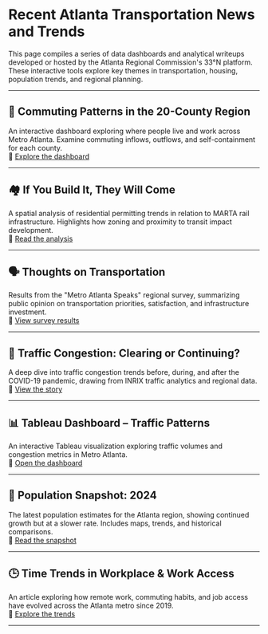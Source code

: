 # Recent Atlanta Transportation News and Trends

This page compiles a series of data dashboards and analytical writeups developed or hosted by the Atlanta Regional Commission's 33°N platform. These interactive tools explore key themes in transportation, housing, population trends, and regional planning.

---

## 🚗 Commuting Patterns in the 20-County Region  
An interactive dashboard exploring where people live and work across Metro Atlanta. Examine commuting inflows, outflows, and self-containment for each county.  
🔗 [Explore the dashboard](https://33n.atlantaregional.com/20-county-region-commuting-patterns-dashboard)

---

## 🏘️ If You Build It, They Will Come  
A spatial analysis of residential permitting trends in relation to MARTA rail infrastructure. Highlights how zoning and proximity to transit impact development.  
🔗 [Read the analysis](https://33n.atlantaregional.com/housing/if-you-build-it-they-will-come)

---

## 🗣️ Thoughts on Transportation  
Results from the "Metro Atlanta Speaks" regional survey, summarizing public opinion on transportation priorities, satisfaction, and infrastructure investment.  
🔗 [View survey results](https://33n.atlantaregional.com/metro-atlanta-speaks/thoughts-on-transportation)

---

## 🚦 Traffic Congestion: Clearing or Continuing?  
A deep dive into traffic congestion trends before, during, and after the COVID-19 pandemic, drawing from INRIX traffic analytics and regional data.  
🔗 [View the story](https://33n.atlantaregional.com/data-diversions/traffic-congestion-clearing-or-continuing)

---

## 📊 Tableau Dashboard – Traffic Patterns  
An interactive Tableau visualization exploring traffic volumes and congestion metrics in Metro Atlanta.  
🔗 [Open the dashboard](https://public.tableau.com/app/profile/bill.huang5002/viz/shared/GJCRM74DR)

---

## 👥 Population Snapshot: 2024  
The latest population estimates for the Atlanta region, showing continued growth but at a slower rate. Includes maps, trends, and historical comparisons.  
🔗 [Read the snapshot](https://33n.atlantaregional.com/population/regional-snapshot-2024-population-estimates-slowing-but-growing)

---

## 🕒 Time Trends in Workplace & Work Access  
An article exploring how remote work, commuting habits, and job access have evolved across the Atlanta metro since 2019.  
🔗 [Explore the trends](https://33n.atlantaregional.com/data-diversions/time-trends-in-workplace-and-work-access-atlanta-msa)

---
